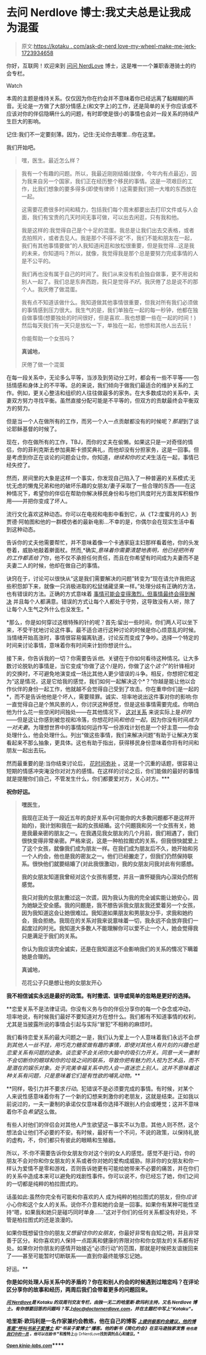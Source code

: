 # 去问 Nerdlove 博士:我丈夫总是让我成为混蛋

> 原文:[https://kotaku . com/ask-dr-nerd love-my-wheel-make-me-jerk-1723934658](https://kotaku.com/ask-dr-nerdlove-my-husband-always-makes-me-the-jerk-1723934658)

你好，互联网！欢迎来到 [问问 NerdLove](http://kotaku.com/askdrnerdlove) 博士，这是唯一一个兼职香港骑士的约会专栏。

Watch

本周的主题是维持关系。仅仅因为你在约会并不意味着你已经远离了黏糊糊的声音。无论是一方做了大部分情感上(和文字上)的工作，还是简单的关于你应该或不应该对你的伴侣隐瞒什么的问题，有时即使是很小的事情也会对一段关系的持续产生巨大的影响。

记住:我们不一定要刻薄。因为，记住:无论你去哪里...你在这里。

我们开始吧。

> 嘿，医生。最近怎么样？

> 我有一个有趣的问题。所以，我最近刚刚结婚(就像，今年内有点最近)，因为我来自另一个国家，我们正在经历整个移民的事情。这是一项艰巨的工作，比我们想象的要多得多(即使有律师！)这需要我们把一大堆的东西放在一起。
> 
> 这需要花费很多时间和精力，包括我们每个周末都要出去打印文件或与人会面，我们有宝贵的几天时间无事可做，可以出去闲逛，只有我和他。
> 
> 我是这样的:我觉得自己是个十足的混蛋。我总是让我们出去交表格，或者去拍照片，或者去见人。我是那个不得不说“不，我们不能和朋友在一起，我们有其他事情要做”的人我知道闲逛和放松很重要，但是我觉得...这是我的未来，你知道吗？所以，就像，我觉得我是那个总是要努力完成事情的人是不公平的。
> 
> 我们再也没有属于自己的时间了。我们从来没有机会独自做事，更不用说和别人一起了。我们总是东奔西跑，我只是觉得*不好*。我厌倦了总是说不的那个人。我厌倦了做混蛋。
> 
> 我有点不知道该做什么。我知道做其他事情很重要，但我对所有我们必须做的事情感到压力很大。我生气的是，我们单独在一起的每一秒钟，他都在独自做事情(想要独处的时间很好，但是喜欢...我也想要一些在一起的时间！)然后每天我们有一天只是放松一下，单独在一起，他想和其他人出去玩！
> 
> 你能帮助一个女孩吗？
> 
> **真诚地，**
> 
> 厌倦了做一个混蛋

在每一段关系中，无论多么平等，当涉及到劳动分工时，都会有一些不平等——包括情感和身体上的不平等。总的来说，我们倾向于做我们最适合的维护关系的工作。例如，更关心整洁和组织的人往往做最多的家务。在大多数成功的关系中，夫妻双方努力寻找平衡。虽然直接分配可能是不平等的，但双方的贡献最终会平衡双方的努力。

但是当一个人在做所有的工作，而另一个人一点贡献都没有的时候呢？*那是*到了谈论耶稣基督的时候了。

现在，你在做所有的工作，TBJ，而你的丈夫在偷懒。如果这只是一对奇怪的情侣，你的菲利克斯去参加奥斯卡颁奖典礼，而他却没有分担家务，这是一回事。但是考虑到你正在谈论的问题会让你，你知道，*继续和你的丈夫*生活在一起，事情已经失控了。

然而，房间里的大象是这样一个事实，你发现自己陷入了一种普遍的关系模式:无忧无虑的懒鬼兄弟和他的破坏乐趣的女朋友/妻子采取了一些合理的东西——在这种情况下，希望你的伴侣在帮助你解决移民身份和与他们共度时光方面发挥积极作用——并把你变成了坏人。

流行文化喜欢这种动态。你可以在电视和电影中看到它，从《T2:度蜜月的人》到贾德·阿帕图和他的一群模仿者的最新电影...不幸的是，你偶尔会在现实生活中看到这种动态。

告诉你的丈夫他需要帮忙，并不意味着像一个卡通家庭主妇那样看着他，你的头发卷着，威胁地敲着擀面杖。然而,*确实,*意味着你需要清楚地表明，他已经把所有的工作都丢给了*你，他不仅不承担任何责任，而且在你希望有时间成为夫妻而不是夫妻二人的时候，他却在做自己的事情。

诀窍在于，讨论可以很快从“这是我们需要解决的问题”转变为“现在请允许我把这些积怨卸下来，就像一只消极进取的松鼠储藏坚果一样。”处理分歧有正确的方法，也有错误的方法。正确的方式意味着 [事情可能会变得激烈，但事情最终会得到解决](http://www.doctornerdlove.com/2012/03/how-to-argue/all/1/) 并且每个人都满意。错误的方式让每个人都处于守势，这导致没有人听，除了让每个人生气之外什么也没发生。*

*那么，你是如何穿过这根特殊的针的呢？首先:留出一些时间，你们两人可以坐下来，不受干扰地讨论这件事。最不适合进行这种讨论的时候是你心烦意乱的时候。当情绪开始高涨时，事情很容易偏离轨道，讨论反而变成了争吵。选择一个特定的时间来讨论事情，意味着你有时间来计划你想说什么。

接下来，你告诉我的一切？你需要告诉*他*。关键在于你如何看待这种情况。让大多数讨论脱轨的事情是，当它变成“你做了这个/是的，你做了这个*这个*”的针锋相对的交换时，不可避免地演变成一场比其他人更少错误的斗争。相反，你想把它框定为“这是情况，这是它给我的感觉，我们如何一起解决这个*？”你越是能让他以合作伙伴的身份一起工作，他就越不会觉得自己受到了攻击。你在重申你们是一起的*，而不是告诉他他是个坏人，需要赎罪。诚实、坦率地说出这件事对你的影响:你一直觉得自己是个煞风景的人，你讨厌这种感觉，但是这些事情需要完成。你明白他为什么花一些空闲时间独处——在其他情况下， [这对关系](http://www.doctornerdlove.com/2014/03/how-to-have-an-amazing-relationship/) 来说实际上是*好的*——但是这让你感到被忽视和冷落，你想花时间*和他在一起*，因为你没有时间*成为一对夫妻*。为理想世界中的事情如何运作写一份游戏计划也是一个好主意——你会处理什么，他会处理什么。列出“做这些事情，我们来解决问题”有助于让解决方案看起来不那么抽象，更具体。这也有助于指出，获得移民身份意味着你将有时间和朋友一起出去玩。

然而最重要的是:当你结束讨论后， [花时间弥补](http://www.doctornerdlove.com/2014/07/stop-fighting-girlfriend-start-making/) 。这是一个沉重的话题，很容易让短期的情感冲突淹没你对对方的感情。在这样的讨论之后，你们能做的最好的事情就是提醒你们自己，不管发生什么，你们都要爱对方，关心对方。*** 

**祝你好运。** 

> ****嘿医生，****
> 
> **我现在正处于一段近五年的良好关系中(可能你的大多数问题都不是这样开始的)，我计划和我在一起的女孩结婚。这个问题我和另一个女孩有关，她是我最亲密的朋友之一。在我遇见我女朋友的几个月前，我们相遇了，我们很快变得非常亲密。严格来说，这是一种柏拉图式的关系，但我很快就爱上了这个女孩，就像我们成为朋友一样。在我们成为朋友后不久，她开始和另一个人约会，他也是我的密友之一。他们已经搬走了，但我们仍然保持联系。很快他们就要结婚了(对此我很激动)，我的女朋友问我对此有何感想。**
> 
> **我的女朋友知道我曾经对这个女孩有感觉，并且一直怀疑我内心深处仍然有感觉。**
> 
> **我只对我的女朋友撒过这一次谎，因为我认为我的完全诚实能让她安心，因为她缺乏安全感。我的问题是，我不想告诉我女朋友我还爱着另一个女孩，因为我知道这会让她很难过。我知道如果朋友和男朋友分手，求我和她约会，我会拒绝。我现在的关系对我来说意味着一切，我永远不会放弃我们一起度过的时光。我知道大多数人不能理解你可以爱不止一个人，她会觉得我只是满足于我们的关系。**
> 
> **你认为我应该完全诚实，还是在我知道这不会影响我们的关系的情况下瞒着她是合理的。**
> 
> ****真诚地，****
> 
> ****花花公子只是想让他的女朋友开心****

**我不相信诚实永远是最好的政策。有时撒谎、误导或简单的忽略是更好的选择。**

**恋爱关系不是法律证词。你没有义务与你的伴侣分享你的每一个杂念或冲动，坦率地说，有时候我们最好不要知道对方在想什么。我们都有不知道事情的权利，尤其是当披露所说的事情会引起与实际“冒犯”不相称的麻烦时。

我们看待恋爱关系的最大问题之一是，我们认为爱上一个人意味着我们永远不会*想到其他人一丝不挂，用巧克力糖浆做有趣的事情，即使对其他人有片刻的兴趣也是恋爱关系有问题的迹象。谈恋爱不会关闭你大脑中的吸引力开关。同意一夫一妻制不会切断你的眼球和你的垃圾之间的联系，导致你把有魅力的人视为艺术品，而不是潜在的娱乐对象。处于完美幸福关系中的人会一直迷恋上别人。这并不意味着这种关系有问题，只是意味着它们是有性欲的哺乳动物。***

**同样，吸引力并不要求*行动*。犯错误不是必须要完成的事情。有时候，对某个人来说性感意味着你有了一个新的幻想来刺激你的老朋友，这就是结束。正如我以前说过的，一夫一妻制的承诺仅仅意味着你选择不跟别人约会或睡觉；这并不意味着你不会*希望*这么做。

有些人对他们的伴侣会对其他人产生欲望这一事实不以为意。其他人则不然，这个想法会让他们不必要的不安。有时候，最好有一个不问，不说的政策，以保持礼貌的虚构，不，你们都只有彼此的眼睛和生殖器。

所以，不:你不需要告诉你女朋友你对这个别的女人的感觉。感觉不是行动，你的朋友不会对你和你女朋友的关系或者你对她的爱构成威胁。除非你的女朋友和你一样认为爱情不是零和游戏，否则告诉她更有可能给她带来不必要的痛苦，并在你们的关系中造成本来可以避免的戏剧性事件。你可以说不，你已经忘了她，你们之间的一切都是纯粹的柏拉图式的。

话虽如此:虽然你完全有可能和你喜欢的人 成为纯粹的柏拉图式的朋友，但你*应该*小心你和这个女人的关系。说你不介意和她约会是一回事。如果你有某种可能性坚持“嗯，如果我和她只是碰巧同时单身……”这对于你们的任何关系都没有好处，不管是柏拉图式的还是浪漫的。

如果你既想留住你的朋友*又想留住你的女朋友*，你最好非常有自知之明，并且非常善于区分。和你喜欢的人保持一点距离和健康的界限对你和你女朋友的关系都有好处。如果你对你朋友的感情开始接近“必须行动”的范围，那就是时候把友谊拨回来了——甚至可能暂时切断联系——直到你最终能够忘记她。

好运。**

**你是如何处理人际关系中的矛盾的？你在和别人约会的时候遇到过暗恋吗？在评论区分享你的故事和经历，两周后我们会带着更多的问题回来。** 

**[<small>*问 Nerdlove*</small>](http://kotaku.com/askdrnerdlove#_ga=1.42904805.1374784816.1416946327)<small>*是 Kotaku 的双周刊交友专栏，由独一无二的哈里斯·欧玛利主持，又名 Nerdlove 博士。有你想要回答的问题吗？写上*</small>[<small>*doc@doctornerdlove.com*</small>](mailto:doc@doctornerdlove.com)<small>*，并在主题栏中写上“Kotaku”。*</small>** 

**哈里斯·欧玛利是一名作家兼约会教练，他在自己的博客 [*<small>上提供极客约会建议，他的博客是“呼叫书呆子爱博士</small>*](http://www.doctornerdlove.com/) *<small>和“书呆子爱博士”播客。他的新书《简化约会》在亚马逊独家发售</small>* [*<small></small>*<small></small>](http://bit.ly/simplifieddating)<small></small><small>*<small>他也是</small>* [*<small>我们中的一员</small>*](http://oneofus.net/) *<small>。他可以在脸书</small>* *<small>和推特上</small>**<small>@ DrNerdLove</small>**<small>找到调剂点心和建议。</small>*</small>**

**<small>[Open *kinja-labs.com*](http://kinja-labs.com/related-widget/?posts=1701324227,1698138383,1672756939&title=Recommended%20stories)</small>****<small></small>**